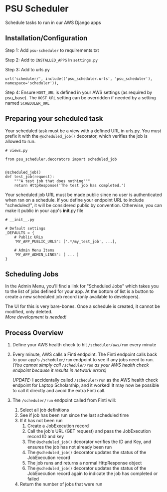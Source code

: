 # PSU Scheduler

Schedule tasks to run in our AWS Django apps

## Installation/Configuration

Step 1: Add `psu-scheduler` to requirements.txt

Step 2: Add to `INSTALLED_APPS` in `settings.py`

Step 3: Add to urls.py
```
url('scheduler/', include(('psu_scheduler.urls', 'psu_scheduler'), namespace='scheduler')),
```

Step 4: Ensure `HOST_URL` is defined in your AWS settings (as required by psu_base). 
The `HOST_URL` setting can be overridden if needed by a setting named `SCHEDULER_URL`

## Preparing your scheduled task
Your scheduled task must be a view with a defined URL in urls.py. 
You must prefix it with the `@scheduled_job()` decorator, which verifies the job is allowed to run.
```buildoutcfg
# views.py

from psu_scheduler.decorators import scheduled_job


@scheduled_job()
def test_job(request):
    """A test job that does nothing"""
    return HttpResponse('The test job has completed.')
```

Your scheduled job URL must be made public since no user is authenticated when ran on a schedule.
If you define your endpoint URL to include "scheduled/", it will be considered public by convention.
Otherwise, you can make it public in your app's __init__.py file
```buildoutcfg
# __init__.py

# Default settings
_DEFAULTS = {
    # Public URLs
    'MY_APP_PUBLIC_URLS': ['.*/my_test_job', ...],
    
    # Admin Menu Items
    'MY_APP_ADMIN_LINKS': [ ... ]
}
```

## Scheduling Jobs
In the Admin Menu, you'll find a link for "Scheduled Jobs" which takes you to the list 
of jobs defined for your app. At the bottom of list is a button to create a new scheduled 
job record (only available to developers).

The UI for this is very bare-bones.  Once a schedule is created, it cannot be modified, only deleted.  
*More development is needed!*

## Process Overview
1. Define your AWS health check to hit `/scheduler/aws/run` every minute
1. Every minute, AWS calls a Finti endpoint. 
   The Finti endpoint calls back to your app's `/scheduler/run` endpoint to see if any jobs need to run.  
   *(You cannot simply call `/scheduler/run` as your AWS health check endpoint because it results in network errors)*    
     
   *UPDATE:* I accidentally called `/scheduler/run` as the AWS health check endpoint for Laptop Scholarship, and it worked!
   It may now be possible to call it directly and avoid the extra Finti call.
   

1. The `/scheduler/run` endpoint called from Finti will:
   1. Select all job definitions
   1. See if job has been run since the last scheduled time
   1. If it has not been run
      1. Create a JobExecution record
      1. Call the job's URL (GET request) and pass the JobExecution record ID and key
      1. The `@scheduled_job()` decorator verifies the ID and Key, and ensures the job has not already been run
      1. The `@scheduled_job()` decorator updates the status of the JobExecution record
      1. The job runs and returns a normal HttpResponse object
      1. The `@scheduled_job()` decorator updates the status of the JobExecution record again to indicate the job has completed or failed
   1. Return the number of jobs that were run
   